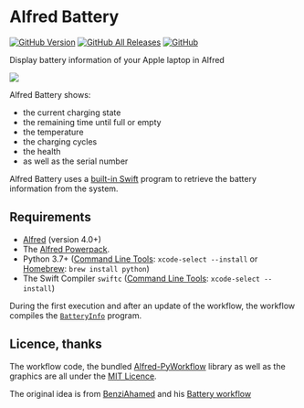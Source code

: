 # Alfred Battery

[![GitHub Version][version-shield]][releases]
[![GitHub All Releases][downloads-shield]][releases]
[![GitHub][licence-shield]][mit-licence]

Display battery information of your Apple laptop in Alfred

![][demo]

Alfred Battery shows:

- the current charging state
- the remaining time until full or empty
- the temperature
- the charging cycles
- the health
- as well as the serial number

Alfred Battery uses a [built-in Swift][built-in-swift] program to retrieve the battery information from the system.

## Requirements

- [Alfred][alfred] (version 4.0+)
- The [Alfred Powerpack][alfred-powerpack].
- Python 3.7+ ([Command Line Tools][command-line-tools]: `xcode-select --install` or [Homebrew][homebrew]: `brew install python`)
- The Swift Compiler `swiftc` ([Command Line Tools][command-line-tools]: `xcode-select --install`)

During the first execution and after an update of the workflow, the workflow compiles the [`BatteryInfo`][built-in-swift] program.

## Licence, thanks

The workflow code, the bundled [Alfred-PyWorkflow][alfred-pyworkflow] library as well as the graphics are all under the [MIT Licence][mit-licence].

The original idea is from [BenziAhamed][benzi-ahamed] and his [Battery workflow][benzi-ahamed-alfred-battery]

[alfred-powerpack]: https://www.alfredapp.com/powerpack/
[alfred-pyworkflow]: https://github.com/harrtho/alfred-pyworkflow
[alfred]: https://www.alfredapp.com
[benzi-ahamed-alfred-battery]: https://github.com/BenziAhamed/alfred-battery
[benzi-ahamed]: https://github.com/BenziAhamed
[built-in-swift]: src/BatteryInfo.swift
[command-line-tools]: https://www.freecodecamp.org/news/install-xcode-command-line-tools/
[demo]: demo.gif
[downloads-shield]: https://img.shields.io/github/downloads/harrtho/alfred-battery/total.svg
[homebrew]: https://brew.sh
[licence-shield]: https://img.shields.io/github/license/harrtho/alfred-battery.svg
[mit-licence]: http://opensource.org/licenses/MIT
[python]: https://www.python.org
[releases]: https://github.com/harrtho/alfred-battery/releases
[version-shield]: https://img.shields.io/github/release/harrtho/alfred-battery.svg
